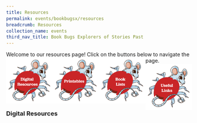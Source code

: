 ```yaml
---
title: Resources
permalink: events/bookbugsx/resources
breadcrumb: Resources
collection_name: events
third_nav_title: Book Bugs Explorers of Stories Past
---
```


Welcome to our resources page! Click on the buttons below to navigate the page.
[<img src="/images/events/bookbugsx/Resources_Digital.png" alt="Digital Resources" style="width: 25%" align="left">](#id1)[<img src="/images/events/bookbugsx/Resources_Printables.png" alt="Printables" style="width: 25%" align="left">](#id2)[<img src="/images/events/bookbugsx/Resources_Book Lists.png" alt="Book Lists" style="width: 25%" align="left">](#id3)[<img src="/images/events/bookbugsx/Resources_Links.png" alt="Useful Links" style="width: 25%" align="left">](#id4)

<h3><a name="id1">Digital Resources</a></h>


